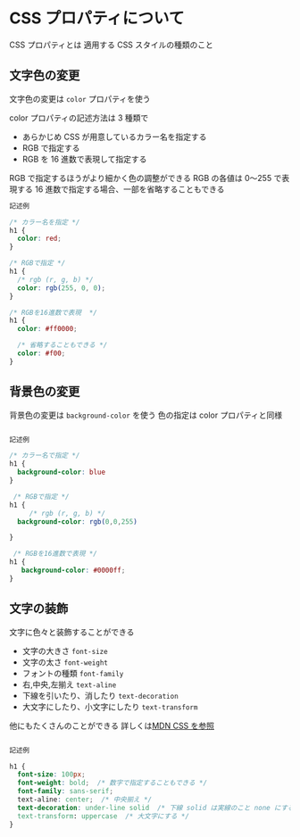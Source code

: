 # CSS プロパティについて

CSS プロパティとは
適用する CSS スタイルの種類のこと

## 文字色の変更

文字色の変更は `color` プロパティを使う

color プロパティの記述方法は 3 種類で

- あらかじめ CSS が用意しているカラー名を指定する
- RGB で指定する
- RGB を 16 進数で表現して指定する

RGB で指定するほうがより細かく色の調整ができる
RGB の各値は 0〜255 で表現する
16 進数で指定する場合、一部を省略することもできる

```css
記述例

/* カラー名を指定 */
h1 {
  color: red;
}

/* RGBで指定 */
h1 {
  /* rgb (r, g, b) */
  color: rgb(255, 0, 0);
}

/* RGBを16進数で表現  */
h1 {
  color: #ff0000;

  /* 省略することもできる */
  color: #f00;
}
```

## 背景色の変更

背景色の変更は `background-color` を使う
色の指定は color プロパティと同様

```css

記述例

/* カラー名で指定 */
h1 {
  background-color: blue
}

 /* RGBで指定 */
h1 {
     /* rgb (r, g, b) */
  background-color: rgb(0,0,255)

}

 /* RGBを16進数で表現 */
h1 {
   background-color: #0000ff;
}
```

## 文字の装飾

文字に色々と装飾することができる

- 文字の大きさ `font-size`
- 文字の太さ `font-weight`
- フォントの種類 `font-family`
- 右,中央,左揃え `text-aline`
- 下線を引いたり、消したり `text-decoration`
- 大文字にしたり、小文字にしたり `text-transform`

他にもたくさんのことができる
詳しくは[MDN CSS を参照](https://developer.mozilla.org/ja/docs/Web/CSS)

```css

記述例

h1 {
  font-size: 100px;
  font-weight: bold;  /* 数字で指定することもできる */
  font-family: sans-serif;
  text-aline: center;  /* 中央揃え */
  text-decoration: under-line solid  /* 下線 solid は実線のこと none にすると削除 */
  text-transform: uppercase  /* 大文字にする */
}

```
